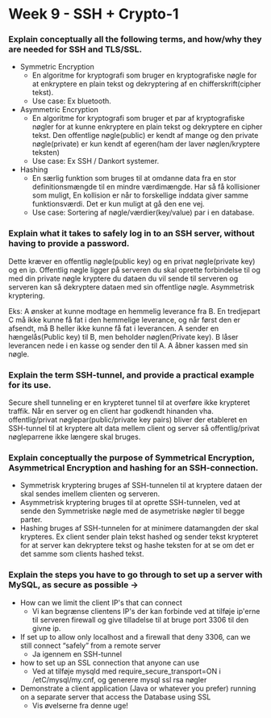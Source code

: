 # Week 9 - SSH + Crypto-1

### Explain conceptually all the following terms, and how/why they are needed for SSH and TLS/SSL.
* Symmetric Encryption
    - En algoritme for kryptografi som bruger en kryptografiske nøgle for at enkryptere en plain tekst og dekryptering af en chifferskrift(cipher tekst).
    - Use case: Ex bluetooth.
* Asymmetric Encryption
    - En algoritme for kryptografi som bruger et par af kryptografiske nøgler for at kunne enkryptere en plain tekst og dekryptere en cipher tekst. Den offentlige nøgle(public) er kendt af mange og den private nøgle(private) er kun kendt af egeren(ham der laver nøglen/kryptere teksten)
    - Use case: Ex SSH / Dankort systemer.
* Hashing
    - En særlig funktion som bruges til at omdanne data fra en stor definitionsmængde til en mindre værdimængde. Har så få kollisioner som muligt, En kollision er når to forskellige inddata giver samme funktionsværdi. Det er kun muligt at gå den ene vej.
    - Use case: Sortering af nøgle/værdier(key/value) par i en database.


### Explain what it takes to safely log in to an SSH server, without having to provide a password.
Dette kræver en offentlig nøgle(public key) og en privat nøgle(private key) og en ip. Offentlig nøgle ligger på serveren du skal oprette forbindelse til og med din private nøgle kryptere du dataen du vil sende til serveren og serveren kan så dekryptere dataen med sin offentlige nøgle. Asymmetrisk kryptering.

Eks: A ønsker at kunne modtage en hemmelig leverance fra B. En tredjepart C må ikke kunne få fat i den hemmelige leverance, og når først den er afsendt, må B heller ikke kunne få fat i leverancen. A sender en hængelås(Public key) til B, men beholder nøglen(Private key). B låser leverancen nede i en kasse og sender den til A. A åbner kassen med sin nøgle. 


### Explain the term SSH-tunnel, and provide a practical example for its use.
Secure shell tunneling er en krypteret tunnel til at overføre ikke krypteret traffik. Når en server og en client har godkendt hinanden vha. offentlig/privat nøglepar(public/private key pairs) bliver der etableret en SSH-tunnel til at kryptere alt data mellem client og server så offentlig/privat nøgleparrene ikke længere skal bruges.


### Explain conceptually the purpose of Symmetrical Encryption, Asymmetrical Encryption and hashing for an SSH-connection.
- Symmetrisk kryptering bruges af SSH-tunnelen til at kryptere dataen der skal sendes imellem clienten og serveren.
- Asymmetrisk kryptering bruges til at oprette SSH-tunnelen, ved at sende den Symmetriske nøgle med de asymetriske nøgler til begge parter.
- Hashing bruges af SSH-tunnelen for at minimere datamangden der skal krypteres. Ex client sender plain tekst hashed og sender tekst krypteret for at server kan dekryptere tekst og hashe teksten for at se om det er det samme som clients hashed tekst.



### Explain the steps you have to go through to set up a server with MySQL,  as secure as possible →
* How can we limit the client IP's that can connect
    - Vi kan begrænse clientens IP's der kan forbinde ved at tilføje ip'erne til serveren firewall og give tilladelse til at bruge port 3306 til den givne ip.
* If set up to allow only localhost and a firewall that deny 3306, can we still connect “safely” from a remote server 
    - Ja igennem en SSH-tunnel
* how to set up an SSL connection that anyone can use
    - Ved at tilføje mysqld med require_secure_transport=ON i /etC/mysql/my.cnf, og generere mysql ssl rsa nøgler
* Demonstrate a client application (Java or whatever you prefer) running on a separate server that access the Database using SSL
    - Vis øvelserne fra denne uge!